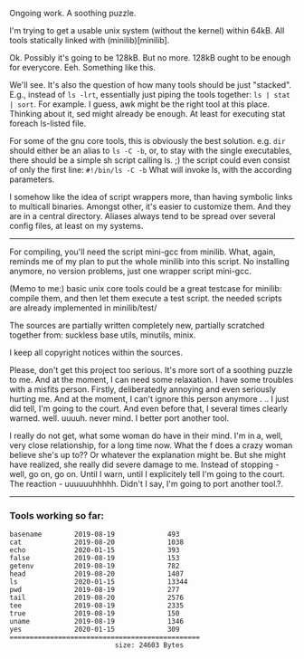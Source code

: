 Ongoing work. A soothing puzzle.

I'm trying to get a usable unix system (without the kernel)
within 64kB. All tools statically linked with (minilib)[minilib].

Ok. Possibly it's going to be 128kB.
But no more. 128kB ought to be enough for everycore. Eeh. Something like this.

We'll see. It's also the question of how many tools should be just "stacked".
E.g., instead of `ls -lrt`, essentially just piping the tools together: `ls | stat | sort`.
For example. I guess, awk might be the right tool at this place.
Thinking about it, sed might already be enough. 
At least for executing stat foreach ls-listed file.

For some of the gnu core tools, this is obviously the best solution.
e.g. `dir` should either be an alias to `ls -C -b`,
or, to stay with the single executables, 
there should be a simple sh script calling ls.
;) the script could even consist of only the first line: `#!/bin/ls -C -b`
What will invoke ls, with the according parameters.

I somehow like the idea of script wrappers more, 
than having symbolic links to multicall binaries.
Amongst other, it's easier to customize them.
And they are in a central directory. Aliases always tend to be spread 
over several config files, at least on my systems.

---

For compiling, you'll need the script mini-gcc from minilib.
What, again, reminds me of my plan to put the whole minilib into
this script. No installing anymore, no version problems, just 
one wrapper script mini-gcc. 




(Memo to me:) basic unix core tools could be a great testcase for minilib:
 compile them, and then let them execute a test script.
 the needed scripts are already implemented in minilib/test/




The sources are partially written completely new, 
partially scratched together from: suckless base utils, minutils, minix.

I keep all copyright notices within the sources.

Please, don't get this project too serious. 
It's more sort of a soothing puzzle to me.
And at the moment, I can need some relaxation. 
I have some troubles with a misfits person.
Firstly, deliberatedly annoying and even seriously hurting me. 
And at the moment, I can't ignore this person anymore . .. 
I just did tell, I'm going to the court. 
And even before that, I several times clearly warned. well. uuuuh.
never mind. I better port another tool.

I really do not get, what some woman do have in their mind.
I'm in a, well, very close relationship, for a long time now.
What the f does a crazy woman believe she's up to?? 
Or whatever the explanation might be. 
But she might have realized, she really did severe damage to me.
Instead of stopping - well, go on, go on. 
Until I warn, until I explicitely tell I'm going to the court. 
The reaction - uuuuuuhhhhh. Didn't I say, I'm going to port another tool.?.

---

### Tools working so far:

```
basename        2019-08-19             493
cat             2019-08-20             1038
echo            2020-01-15             393
false           2019-08-19             153
getenv          2019-08-19             782
head            2019-08-20             1407
ls              2020-01-15             13344
pwd             2019-08-19             277
tail            2019-08-20             2576
tee             2019-08-19             2335
true            2019-08-19             150
uname           2019-08-19             1346
yes             2020-01-15             309
===============================================
                          size: 24603 Bytes
```
